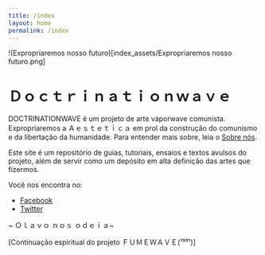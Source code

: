 ```yaml
---
title: /index
layout: home
permalink: /index
---
```


!(Expropriaremos nosso futuro)[index_assets/Expropriaremos nosso futuro.png]


# Ｄｏｃｔｒｉｎａｔｉｏｎｗａｖｅ

DOCTRINATIONWAVE é um projeto de arte vaporwave comunista. Expropriaremos a Ａｅｓｔｅｔｉｃａ em prol da construção do comunismo e da libertação da humanidade. Para entender mais sobre, leia o [Sobre nós](/sobre.html).


Este site é um repositório de guias, tutoriais, ensaios e textos avulsos do projeto, além de servir como um depósito em alta definição das artes que fizermos.


Você nos encontra no:


- [Facebook](https://www.facebook.com/DOCTRINATIONWAVE/)
- [Twitter](https://twitter.com/Doutrinarwave)


~ Ｏｌａｖｏ ｎｏｓ ｏｄｅｉａ~


[Continuação espiritual do projeto ＦＵＭＥＷＡＶＥ(¹⁹⁹¹)]

